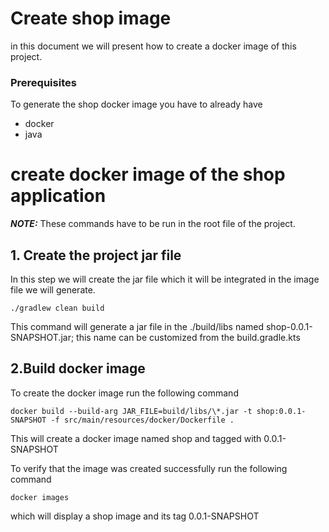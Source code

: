 Create shop image
===
in this document we will present how to create a docker image of this project.
### Prerequisites
To generate the shop docker image you have to already have
* docker
* java
# create docker image of the shop application
**_NOTE:_** These commands have to be run in the root file of the project.
## 1. Create the project jar file
In this step we will create the jar file which it will be integrated in the image file we will generate.
```
./gradlew clean build
```
This command will generate a jar file in the ./build/libs named shop-0.0.1-SNAPSHOT.jar; this name can be customized from
the build.gradle.kts

## 2.Build docker image
To create the docker image run the following command
```
docker build --build-arg JAR_FILE=build/libs/\*.jar -t shop:0.0.1-SNAPSHOT -f src/main/resources/docker/Dockerfile .
```
This will create a docker image named shop and tagged with 0.0.1-SNAPSHOT

To verify that the image was created successfully run the following command
```
docker images
```
which will display a shop image and its tag 0.0.1-SNAPSHOT
